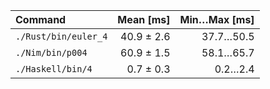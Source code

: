 | Command | Mean [ms] | Min…Max [ms] |
|:---|---:|---:|
| `./Rust/bin/euler_4` | 40.9 ± 2.6 | 37.7…50.5 |
| `./Nim/bin/p004` | 60.9 ± 1.5 | 58.1…65.7 |
| `./Haskell/bin/4` | 0.7 ± 0.3 | 0.2…2.4 |

